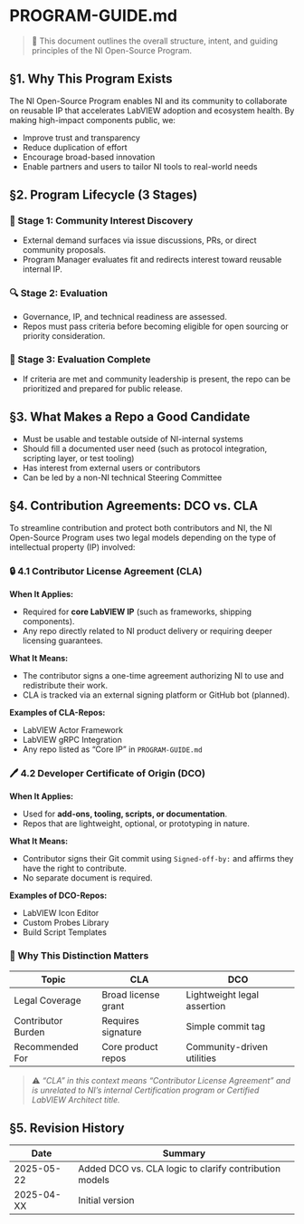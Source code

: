 # PROGRAM-GUIDE.md

> 📘 This document outlines the overall structure, intent, and guiding principles of the NI Open-Source Program.

## §1. Why This Program Exists

The NI Open-Source Program enables NI and its community to collaborate on reusable IP that accelerates LabVIEW adoption and ecosystem health. By making high-impact components public, we:
- Improve trust and transparency
- Reduce duplication of effort
- Encourage broad-based innovation
- Enable partners and users to tailor NI tools to real-world needs

## §2. Program Lifecycle (3 Stages)

### 🧭 Stage 1: Community Interest Discovery
- External demand surfaces via issue discussions, PRs, or direct community proposals.
- Program Manager evaluates fit and redirects interest toward reusable internal IP.

### 🔍 Stage 2: Evaluation
- Governance, IP, and technical readiness are assessed.
- Repos must pass criteria before becoming eligible for open sourcing or priority consideration.

### 🚀 Stage 3: Evaluation Complete
- If criteria are met and community leadership is present, the repo can be prioritized and prepared for public release.

## §3. What Makes a Repo a Good Candidate

- Must be usable and testable outside of NI-internal systems
- Should fill a documented user need (such as protocol integration, scripting layer, or test tooling)
- Has interest from external users or contributors
- Can be led by a non-NI technical Steering Committee

## §4. Contribution Agreements: DCO vs. CLA

To streamline contribution and protect both contributors and NI, the NI Open-Source Program uses two legal models depending on the type of intellectual property (IP) involved:

### 🔒 4.1 Contributor License Agreement (CLA)
**When It Applies:**
- Required for **core LabVIEW IP** (such as frameworks, shipping components).
- Any repo directly related to NI product delivery or requiring deeper licensing guarantees.

**What It Means:**
- The contributor signs a one-time agreement authorizing NI to use and redistribute their work.
- CLA is tracked via an external signing platform or GitHub bot (planned).

**Examples of CLA-Repos:**
- LabVIEW Actor Framework  
- LabVIEW gRPC Integration  
- Any repo listed as “Core IP” in `PROGRAM-GUIDE.md`

### 🖊️ 4.2 Developer Certificate of Origin (DCO)
**When It Applies:**
- Used for **add-ons, tooling, scripts, or documentation**.
- Repos that are lightweight, optional, or prototyping in nature.

**What It Means:**
- Contributor signs their Git commit using `Signed-off-by:` and affirms they have the right to contribute.
- No separate document is required.

**Examples of DCO-Repos:**
- LabVIEW Icon Editor  
- Custom Probes Library  
- Build Script Templates  

### 📎 Why This Distinction Matters

| Topic | CLA | DCO |
|-------|-----|-----|
| Legal Coverage | Broad license grant | Lightweight legal assertion |
| Contributor Burden | Requires signature | Simple commit tag |
| Recommended For | Core product repos | Community-driven utilities |

> ⚠️ *“CLA” in this context means “Contributor License Agreement” and is unrelated to NI’s internal Certification program or Certified LabVIEW Architect title.*

## §5. Revision History

| Date       | Summary                                      |
|------------|----------------------------------------------|
| 2025-05-22 | Added DCO vs. CLA logic to clarify contribution models |
| 2025-04-XX | Initial version                              |
